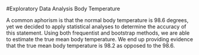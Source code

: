 #Exploratory Data Analysis Body Temperature

A common aphorism is that the normal body temperature is 98.6 degrees, yet we decided to apply statistical analyses to determine the accuracy of this statement. Using both frequentist and bootstrap methods, we are able to estimate the true mean body temperature. We end up providing evidence that the true mean body temperature is 98.2 as opposed to the 98.6.

